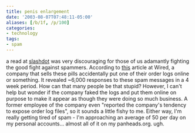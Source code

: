 ```yaml
---
title: penis enlargement
date: '2003-08-07T07:48:11-05:00'
aliases: [/b/1f, /p/100]
categories:
- technology
tags:
- spam
---
```

a read at [slashdot](http://slashdot.org) was very discouraging for those of us adamantly fighting the good fight
against spammers.  According to [this](http://slashdot.org/article.pl?sid=03/08/06/1831256) article at Wired, a company
that sells these pills accidentally put one of their order logs online or something.  It revealed ~6,000 responses to
these spam messages in a 4 week period.  How can that many people be that stupid?  However, I can't help but wonder if
the company faked the logs and put them online on purpose to make it appear as though they were doing so much business.
A former employee of the company even "reported the company's tendency to expose order log files", so it sounds a little
fishy to me.  Either way, I'm really getting tired of spam - I'm approaching an average of 50 per day on my personal
accounts... almost all of it on my panheads.org.  ugh.
